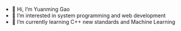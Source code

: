 - 👋 Hi, I’m Yuanming Gao
- 👀 I’m interested in system programming and web development
- 🌱 I’m currently learning C++ new standards and Machine Learning

